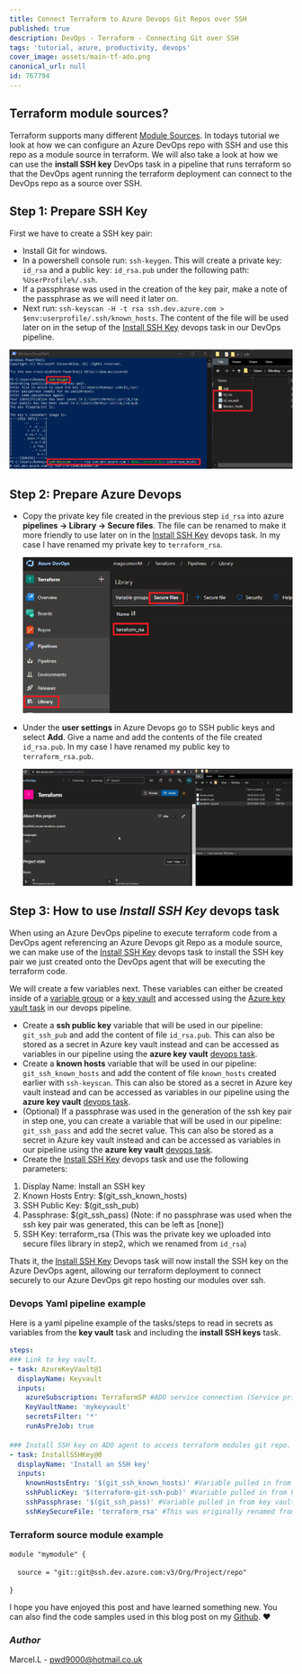 ```yaml
---
title: Connect Terraform to Azure Devops Git Repos over SSH
published: true
description: DevOps - Terraform - Connecting Git over SSH
tags: 'tutorial, azure, productivity, devops'
cover_image: assets/main-tf-ado.png
canonical_url: null
id: 767794
---
```


## Terraform module sources?

Terraform supports many different [Module Sources](https://www.terraform.io/docs/language/modules/sources.html). In todays tutorial we look at how we can configure an Azure DevOps repo with SSH and use this repo as a module source in terraform. We will also take a look at how we can use the **install SSH key** DevOps task in a pipeline that runs terraform so that the DevOps agent running the terraform deployment can connect to the DevOps repo as a source over SSH.

## Step 1: Prepare SSH Key

First we have to create a SSH key pair:  

- Install Git for windows.
- In a powershell console run: `ssh-keygen`. This will create a private key: `id_rsa` and a public key: `id_rsa.pub` under the following path: `%UserProfile%/.ssh`.
- If a passphrase was used in the creation of the key pair, make a note of the passphrase as we will need it later on.
- Next run: `ssh-keyscan -H -t rsa ssh.dev.azure.com > $env:userprofile/.ssh/known_hosts`. The content of the file will be used later on in the setup of the [Install SSH Key](https://github.com/MicrosoftDocs/azure-devops-docs/blob/master/docs/pipelines/tasks/utility/install-ssh-key.md) devops task in our DevOps pipeline.

![Sshkey01](./assets/Sshkey01.png)

## Step 2: Prepare Azure Devops

- Copy the private key file created in the previous step `id_rsa` into azure **pipelines -> Library -> Secure files**. The file can be renamed to make it more friendly to use later on in the [Install SSH Key](https://github.com/MicrosoftDocs/azure-devops-docs/blob/master/docs/pipelines/tasks/utility/install-ssh-key.md) devops task. In my case I have renamed my private key to `terraform_rsa`.

    ![securefile01](./assets/securefile01.png)

- Under the **user settings** in Azure Devops go to SSH public keys and select **Add**. Give a name and add the contents of the file created `id_rsa.pub`. In my case I have renamed my public key to `terraform_rsa.pub`.

    ![sshpub01](./assets/sshpub01.gif)

## Step 3: How to use _Install SSH Key_ devops task

When using an Azure DevOps pipeline to execute terraform code from a DevOps agent referencing an Azure Devops git Repo as a module source, we can make use of the [Install SSH Key](https://github.com/MicrosoftDocs/azure-devops-docs/blob/master/docs/pipelines/tasks/utility/install-ssh-key.md) devops task to install the SSH key pair we just created onto the DevOps agent that will be executing the terraform code.  

We will create a few variables next. These variables can either be created inside of a [variable group](https://docs.microsoft.com/en-us/azure/devops/pipelines/library/variable-groups?view=azure-devops&tabs=yaml#use-a-variable-group) or a [key vault](https://docs.microsoft.com/en-us/azure/key-vault/general/overview) and accessed using the [Azure key vault task](https://docs.microsoft.com/en-us/azure/devops/pipelines/release/azure-key-vault?view=azure-devops) in our devops pipeline.

- Create a **ssh public key** variable that will be used in our pipeline: `git_ssh_pub` and add the content of file `id_rsa.pub`. This can also be stored as a secret in Azure key vault instead and can be accessed as variables in our pipeline using the **azure key vault** [devops task](https://docs.microsoft.com/en-us/azure/devops/pipelines/release/azure-key-vault?view=azure-devops).
- Create a **known hosts** variable that will be used in our pipeline: `git_ssh_known_hosts` and add the content of file `known_hosts` created earlier with `ssh-keyscan`. This can also be stored as a secret in Azure key vault instead and can be accessed as variables in our pipeline using the **azure key vault** [devops task](https://docs.microsoft.com/en-us/azure/devops/pipelines/release/azure-key-vault?view=azure-devops).
- (Optional) If a passphrase was used in the generation of the ssh key pair in step one, you can create a variable that will be used in our pipeline: `git_ssh_pass` and add the secret value. This can also be stored as a secret in Azure key vault instead and can be accessed as variables in our pipeline using the **azure key vault** [devops task](https://docs.microsoft.com/en-us/azure/devops/pipelines/release/azure-key-vault?view=azure-devops).
- Create the [Install SSH Key](https://github.com/MicrosoftDocs/azure-devops-docs/blob/master/docs/pipelines/tasks/utility/install-ssh-key.md) devops task and use the following parameters:

1. Display Name: Install an SSH key
2. Known Hosts Entry: $(git_ssh_known_hosts)
3. SSH Public Key: $(git_ssh_pub)
4. Passphrase: $(git_ssh_pass) (Note: if no passphrase was used when the ssh key pair was generated, this can be left as [none])
5. SSH Key: terraform_rsa (This was the private key we uploaded into secure files library in step2, which we renamed from `id_rsa`)

Thats it, the [Install SSH Key](https://github.com/MicrosoftDocs/azure-devops-docs/blob/master/docs/pipelines/tasks/utility/install-ssh-key.md) Devops task will now install the SSH key on the Azure DevOps agent, allowing our terraform deployment to connect securely to our Azure DevOps git repo hosting our modules over ssh.

### Devops Yaml pipeline example

Here is a yaml pipeline example of the tasks/steps to read in secrets as variables from the **key vault** task and including the **install SSH keys** task.

```yaml
steps:
### Link to key vault.
- task: AzureKeyVault@1
  displayName: Keyvault
  inputs:
    azureSubscription: TerraformSP #ADO service connection (Service principal)
    KeyVaultName: 'mykeyvault'
    secretsFilter: '*'
    runAsPreJob: true 

### Install SSH key on ADO agent to access terraform modules git repo.
- task: InstallSSHKey@0
  displayName: 'Install an SSH key'
  inputs:
    knownHostsEntry: '$(git_ssh_known_hosts)' #Variable pulled in from key vault via key vault task above.
    sshPublicKey: '$(terraform-git-ssh-pub)' #Variable pulled in from key vault via key vault task above.
    sshPassphrase: '$(git_ssh_pass)' #Variable pulled in from key vault via key vault task above.
    sshKeySecureFile: 'terraform_rsa' #This was originally renamed from id_rsa
```

### Terraform source module example

```hcl
module "mymodule" {

  source = "git::git@ssh.dev.azure.com:v3/Org/Project/repo"
  
}
```

I hope you have enjoyed this post and have learned something new. You can also find the code samples used in this blog post on my [Github](https://github.com/Pwd9000-ML/blog-devto/tree/master/posts/Devops-Terraform-Git-Ssh/code). :heart:

### _Author_

Marcel.L - pwd9000@hotmail.co.uk
